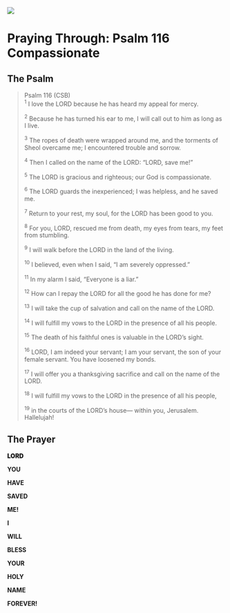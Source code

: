 <img class="intro-right" src="/images/art-paris-psalter.jpg">

# Praying Through: Psalm 116 Compassionate

## The Psalm

>Psalm 116 (CSB)  
><sup>1</sup> I love the LORD because he has heard my appeal for mercy. 
>
><sup>2</sup> Because he has turned his ear to me, I will call out to him as long as I live. 
>
><sup>3</sup> The ropes of death were wrapped around me, and the torments of Sheol overcame me; I encountered trouble and sorrow. 
>
><sup>4</sup> Then I called on the name of the LORD: “LORD, save me!” 
>
><sup>5</sup> The LORD is gracious and righteous; our God is compassionate. 
>
><sup>6</sup> The LORD guards the inexperienced; I was helpless, and he saved me. 
>
><sup>7</sup> Return to your rest, my soul, for the LORD has been good to you. 
>
><sup>8</sup> For you, LORD, rescued me from death, my eyes from tears, my feet from stumbling. 
>
><sup>9</sup> I will walk before the LORD in the land of the living. 
>
><sup>10</sup> I believed, even when I said, “I am severely oppressed.” 
>
><sup>11</sup> In my alarm I said, “Everyone is a liar.” 
>
><sup>12</sup> How can I repay the LORD for all the good he has done for me? 
>
><sup>13</sup> I will take the cup of salvation and call on the name of the LORD. 
>
><sup>14</sup> I will fulfill my vows to the LORD in the presence of all his people. 
>
><sup>15</sup> The death of his faithful ones is valuable in the LORD’s sight. 
>
><sup>16</sup> LORD, I am indeed your servant; I am your servant, the son of your female servant. You have loosened my bonds. 
>
><sup>17</sup> I will offer you a thanksgiving sacrifice and call on the name of the LORD. 
>
><sup>18</sup> I will fulfill my vows to the LORD in the presence of all his people, 
>
><sup>19</sup> in the courts of the LORD’s house— within you, Jerusalem. Hallelujah!

## The Prayer

<div style="font-weight: 950">
LORD
</div>

**YOU**

**HAVE**

**SAVED**

**ME!**

**I**

**WILL**

**BLESS**

**YOUR**

**HOLY**

**NAME**

**FOREVER!**